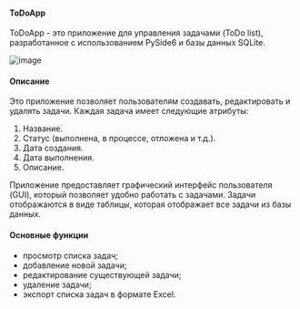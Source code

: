 #### ToDoApp
ToDoApp - это приложение для управления задачами (ToDo list), разработанное с использованием PySide6 и базы данных SQLite.

![image](https://github.com/SinedMix/ToDoApp/assets/142744975/b8007650-7e61-44e4-93e8-81aef1b2ff87)

#### Описание
Это приложение позволяет пользователям создавать, редактировать и удалять задачи. Каждая задача имеет следующие атрибуты:

1. Название.
2. Статус (выполнена, в процессе, отложена и т.д.).
3. Дата создания.
4. Дата выполнения.
5. Описание.

Приложение предоставляет графический интерфейс пользователя (GUI), который позволяет удобно работать с задачами. Задачи отображаются в виде таблицы, которая отображает все задачи из базы данных.

#### Основные функции
* просмотр списка задач;
* добавление новой задачи;
* редактирование существующей задачи;
* удаление задачи;
* экспорт списка задач в формате Excel.

